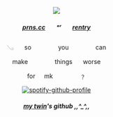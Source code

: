         

 

<div align="center"> 
<p align="center"> <img src="https://cdn.discordapp.com/attachments/1297283509102182453/1309742371440820245/ken-carson-destroy-lonely.gif?ex=6742b023&is=67415ea3&hm=ca6e23912c6043c7453c82131f08554fb9349f638ad0429068171c84881967e8&" > </p> 
<div align="center"> 

 <p align="center"> 

#####   [prns.cc](https://pronouns.cc/@sixkiss)ㅤㅤᵒʳㅤㅤ[rentry](https://rentry.co/doIIcure)
 <p align="center">
𓂅⠀⠀ so⠀⠀⠀⠀⠀⠀you⠀⠀⠀⠀⠀⠀can

make⠀⠀⠀⠀⠀⠀things ⠀⠀worse

for⠀⠀mk⠀⠀⠀⠀⠀⠀﹖</p> 

[![spotify-github-profile](https://spotify-github-profile.kittinanx.com/api/view?uid=31iaxwlbrvkrqjc3kowskrnxfiqi&cover_image=true&theme=natemoo-re&show_offline=false&background_color=121212&interchange=false&bar_color=ffffff&bar_color_cover=false)](https://github.com/kittinan/spotify-github-profile)


#####   [my twin](https://github.com/newbornchrist)'s github ,,^_^,,
